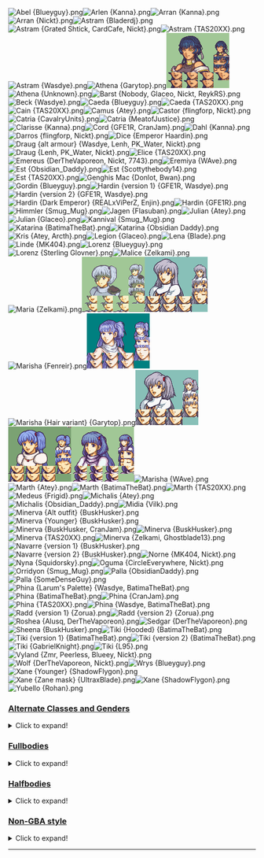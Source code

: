 ![Abel {Blueyguy}.png](https://raw.githubusercontent.com/Klokinator/FE-Repo/main/Portrait%20Repository/FE01,%203,%2011-12%20Mugs%20(Shadow%20Dragon,%20Mystery,%20and%20Remakes)/Abel%20%7BBlueyguy%7D.png "Abel {Blueyguy}.png")![Arlen {Kanna}.png](https://raw.githubusercontent.com/Klokinator/FE-Repo/main/Portrait%20Repository/FE01,%203,%2011-12%20Mugs%20(Shadow%20Dragon,%20Mystery,%20and%20Remakes)/Arlen%20%7BKanna%7D.png "Arlen {Kanna}.png")![Arran {Kanna}.png](https://raw.githubusercontent.com/Klokinator/FE-Repo/main/Portrait%20Repository/FE01,%203,%2011-12%20Mugs%20(Shadow%20Dragon,%20Mystery,%20and%20Remakes)/Arran%20%7BKanna%7D.png "Arran {Kanna}.png")![Arran {Nickt}.png](https://raw.githubusercontent.com/Klokinator/FE-Repo/main/Portrait%20Repository/FE01,%203,%2011-12%20Mugs%20(Shadow%20Dragon,%20Mystery,%20and%20Remakes)/Arran%20%7BNickt%7D.png "Arran {Nickt}.png")![Astram {Bladerdj}.png](https://raw.githubusercontent.com/Klokinator/FE-Repo/main/Portrait%20Repository/FE01,%203,%2011-12%20Mugs%20(Shadow%20Dragon,%20Mystery,%20and%20Remakes)/Astram%20%7BBladerdj%7D.png "Astram {Bladerdj}.png")![Astram {Grated Shtick, CardCafe, Nickt}.png](https://raw.githubusercontent.com/Klokinator/FE-Repo/main/Portrait%20Repository/FE01,%203,%2011-12%20Mugs%20(Shadow%20Dragon,%20Mystery,%20and%20Remakes)/Astram%20%7BGrated%20Shtick,%20CardCafe,%20Nickt%7D.png "Astram {Grated Shtick, CardCafe, Nickt}.png")![Astram {TAS20XX}.png](https://raw.githubusercontent.com/Klokinator/FE-Repo/main/Portrait%20Repository/FE01,%203,%2011-12%20Mugs%20(Shadow%20Dragon,%20Mystery,%20and%20Remakes)/Astram%20%7BTAS20XX%7D.png "Astram {TAS20XX}.png")![Astram {Wasdye}.png](https://raw.githubusercontent.com/Klokinator/FE-Repo/main/Portrait%20Repository/FE01,%203,%2011-12%20Mugs%20(Shadow%20Dragon,%20Mystery,%20and%20Remakes)/Astram%20%7BWasdye%7D.png "Astram {Wasdye}.png")![Athena {Garytop}.png](https://raw.githubusercontent.com/Klokinator/FE-Repo/main/Portrait%20Repository/FE01,%203,%2011-12%20Mugs%20(Shadow%20Dragon,%20Mystery,%20and%20Remakes)/Athena%20%7BGarytop%7D.png "Athena {Garytop}.png")![Athena {Redbean}.png](https://raw.githubusercontent.com/Klokinator/FE-Repo/main/Portrait%20Repository/FE01,%203,%2011-12%20Mugs%20(Shadow%20Dragon,%20Mystery,%20and%20Remakes)/Athena%20%7BRedbean%7D.png "Athena {Redbean}.png")![Athena {Unknown}.png](https://raw.githubusercontent.com/Klokinator/FE-Repo/main/Portrait%20Repository/FE01,%203,%2011-12%20Mugs%20(Shadow%20Dragon,%20Mystery,%20and%20Remakes)/Athena%20%7BUnknown%7D.png "Athena {Unknown}.png")![Barst {Nobody, Glaceo, Nickt, ReykRS}.png](https://raw.githubusercontent.com/Klokinator/FE-Repo/main/Portrait%20Repository/FE01,%203,%2011-12%20Mugs%20(Shadow%20Dragon,%20Mystery,%20and%20Remakes)/Barst%20%7BNobody,%20Glaceo,%20Nickt,%20ReykRS%7D.png "Barst {Nobody, Glaceo, Nickt, ReykRS}.png")![Beck {Wasdye}.png](https://raw.githubusercontent.com/Klokinator/FE-Repo/main/Portrait%20Repository/FE01,%203,%2011-12%20Mugs%20(Shadow%20Dragon,%20Mystery,%20and%20Remakes)/Beck%20%7BWasdye%7D.png "Beck {Wasdye}.png")![Caeda {Blueyguy}.png](https://raw.githubusercontent.com/Klokinator/FE-Repo/main/Portrait%20Repository/FE01,%203,%2011-12%20Mugs%20(Shadow%20Dragon,%20Mystery,%20and%20Remakes)/Caeda%20%7BBlueyguy%7D.png "Caeda {Blueyguy}.png")![Caeda {TAS20XX}.png](https://raw.githubusercontent.com/Klokinator/FE-Repo/main/Portrait%20Repository/FE01,%203,%2011-12%20Mugs%20(Shadow%20Dragon,%20Mystery,%20and%20Remakes)/Caeda%20%7BTAS20XX%7D.png "Caeda {TAS20XX}.png")![Cain {TAS20XX}.png](https://raw.githubusercontent.com/Klokinator/FE-Repo/main/Portrait%20Repository/FE01,%203,%2011-12%20Mugs%20(Shadow%20Dragon,%20Mystery,%20and%20Remakes)/Cain%20%7BTAS20XX%7D.png "Cain {TAS20XX}.png")![Camus {Atey}.png](https://raw.githubusercontent.com/Klokinator/FE-Repo/main/Portrait%20Repository/FE01,%203,%2011-12%20Mugs%20(Shadow%20Dragon,%20Mystery,%20and%20Remakes)/Camus%20%7BAtey%7D.png "Camus {Atey}.png")![Castor {flingforp, Nickt}.png](https://raw.githubusercontent.com/Klokinator/FE-Repo/main/Portrait%20Repository/FE01,%203,%2011-12%20Mugs%20(Shadow%20Dragon,%20Mystery,%20and%20Remakes)/Castor%20%7Bflingforp,%20Nickt%7D.png "Castor {flingforp, Nickt}.png")![Catria {CavalryUnits}.png](https://raw.githubusercontent.com/Klokinator/FE-Repo/main/Portrait%20Repository/FE01,%203,%2011-12%20Mugs%20(Shadow%20Dragon,%20Mystery,%20and%20Remakes)/Catria%20%7BCavalryUnits%7D.png "Catria {CavalryUnits}.png")![Catria {MeatofJustice}.png](https://raw.githubusercontent.com/Klokinator/FE-Repo/main/Portrait%20Repository/FE01,%203,%2011-12%20Mugs%20(Shadow%20Dragon,%20Mystery,%20and%20Remakes)/Catria%20%7BMeatofJustice%7D.png "Catria {MeatofJustice}.png")![Clarisse {Kanna}.png](https://raw.githubusercontent.com/Klokinator/FE-Repo/main/Portrait%20Repository/FE01,%203,%2011-12%20Mugs%20(Shadow%20Dragon,%20Mystery,%20and%20Remakes)/Clarisse%20%7BKanna%7D.png "Clarisse {Kanna}.png")![Cord {GFE1R, CranJam}.png](https://raw.githubusercontent.com/Klokinator/FE-Repo/main/Portrait%20Repository/FE01,%203,%2011-12%20Mugs%20(Shadow%20Dragon,%20Mystery,%20and%20Remakes)/Cord%20%7BGFE1R,%20CranJam%7D.png "Cord {GFE1R, CranJam}.png")![Dahl {Kanna}.png](https://raw.githubusercontent.com/Klokinator/FE-Repo/main/Portrait%20Repository/FE01,%203,%2011-12%20Mugs%20(Shadow%20Dragon,%20Mystery,%20and%20Remakes)/Dahl%20%7BKanna%7D.png "Dahl {Kanna}.png")![Darros {flingforp, Nickt}.png](https://raw.githubusercontent.com/Klokinator/FE-Repo/main/Portrait%20Repository/FE01,%203,%2011-12%20Mugs%20(Shadow%20Dragon,%20Mystery,%20and%20Remakes)/Darros%20%7Bflingforp,%20Nickt%7D.png "Darros {flingforp, Nickt}.png")![Dice {Emperor Haardin}.png](https://raw.githubusercontent.com/Klokinator/FE-Repo/main/Portrait%20Repository/FE01,%203,%2011-12%20Mugs%20(Shadow%20Dragon,%20Mystery,%20and%20Remakes)/Dice%20%7BEmperor%20Haardin%7D.png "Dice {Emperor Haardin}.png")![Draug {alt armour} {Wasdye, Lenh, PK_Water, Nickt}.png](https://raw.githubusercontent.com/Klokinator/FE-Repo/main/Portrait%20Repository/FE01,%203,%2011-12%20Mugs%20(Shadow%20Dragon,%20Mystery,%20and%20Remakes)/Draug%20(alt%20armour)%20%7BWasdye,%20Lenh,%20PK_Water,%20Nickt%7D.png "Draug {alt armour} {Wasdye, Lenh, PK_Water, Nickt}.png")![Draug {Lenh, PK_Water, Nickt}.png](https://raw.githubusercontent.com/Klokinator/FE-Repo/main/Portrait%20Repository/FE01,%203,%2011-12%20Mugs%20(Shadow%20Dragon,%20Mystery,%20and%20Remakes)/Draug%20%7BLenh,%20PK_Water,%20Nickt%7D.png "Draug {Lenh, PK_Water, Nickt}.png")![Elice {TAS20XX}.png](https://raw.githubusercontent.com/Klokinator/FE-Repo/main/Portrait%20Repository/FE01,%203,%2011-12%20Mugs%20(Shadow%20Dragon,%20Mystery,%20and%20Remakes)/Elice%20%7BTAS20XX%7D.png "Elice {TAS20XX}.png")![Emereus {DerTheVaporeon, Nickt, 7743}.png](https://raw.githubusercontent.com/Klokinator/FE-Repo/main/Portrait%20Repository/FE01,%203,%2011-12%20Mugs%20(Shadow%20Dragon,%20Mystery,%20and%20Remakes)/Emereus%20(DerTheVaporeon,%20Nickt,%207743).png "Emereus {DerTheVaporeon, Nickt, 7743}.png")![Eremiya {WAve}.png](https://raw.githubusercontent.com/Klokinator/FE-Repo/main/Portrait%20Repository/FE01,%203,%2011-12%20Mugs%20(Shadow%20Dragon,%20Mystery,%20and%20Remakes)/Eremiya%20%7BWAve%7D.png "Eremiya {WAve}.png")![Est {Obsidian_Daddy}.png](https://raw.githubusercontent.com/Klokinator/FE-Repo/main/Portrait%20Repository/FE01,%203,%2011-12%20Mugs%20(Shadow%20Dragon,%20Mystery,%20and%20Remakes)/Est%20%7BObsidian_Daddy%7D.png "Est {Obsidian_Daddy}.png")![Est {Scottythebody14}.png](https://raw.githubusercontent.com/Klokinator/FE-Repo/main/Portrait%20Repository/FE01,%203,%2011-12%20Mugs%20(Shadow%20Dragon,%20Mystery,%20and%20Remakes)/Est%20%7BScottythebody14%7D.png "Est {Scottythebody14}.png")![Est {TAS20XX}.png](https://raw.githubusercontent.com/Klokinator/FE-Repo/main/Portrait%20Repository/FE01,%203,%2011-12%20Mugs%20(Shadow%20Dragon,%20Mystery,%20and%20Remakes)/Est%20%7BTAS20XX%7D.png "Est {TAS20XX}.png")![Genghis Mac {Donlot, Bwan}.png](https://raw.githubusercontent.com/Klokinator/FE-Repo/main/Portrait%20Repository/FE01,%203,%2011-12%20Mugs%20(Shadow%20Dragon,%20Mystery,%20and%20Remakes)/Genghis%20Mac%20%7BDonlot,%20Bwan%7D.png "Genghis Mac {Donlot, Bwan}.png")![Gordin {Blueyguy}.png](https://raw.githubusercontent.com/Klokinator/FE-Repo/main/Portrait%20Repository/FE01,%203,%2011-12%20Mugs%20(Shadow%20Dragon,%20Mystery,%20and%20Remakes)/Gordin%20%7BBlueyguy%7D.png "Gordin {Blueyguy}.png")![Hardin {version 1} {GFE1R, Wasdye}.png](https://raw.githubusercontent.com/Klokinator/FE-Repo/main/Portrait%20Repository/FE01,%203,%2011-12%20Mugs%20(Shadow%20Dragon,%20Mystery,%20and%20Remakes)/Hardin%20(version%201)%20%7BGFE1R,%20Wasdye%7D.png "Hardin {version 1} {GFE1R, Wasdye}.png")![Hardin {version 2} {GFE1R, Wasdye}.png](https://raw.githubusercontent.com/Klokinator/FE-Repo/main/Portrait%20Repository/FE01,%203,%2011-12%20Mugs%20(Shadow%20Dragon,%20Mystery,%20and%20Remakes)/Hardin%20(version%202)%20%7BGFE1R,%20Wasdye%7D.png "Hardin {version 2} {GFE1R, Wasdye}.png")![Hardin {Dark Emperor} {REALxViPerZ, Enjin}.png](https://raw.githubusercontent.com/Klokinator/FE-Repo/main/Portrait%20Repository/FE01,%203,%2011-12%20Mugs%20(Shadow%20Dragon,%20Mystery,%20and%20Remakes)/Hardin%20%7BDark%20Emperor%7D%20%7BREALxViPerZ,%20Enjin%7D.png "Hardin {Dark Emperor} {REALxViPerZ, Enjin}.png")![Hardin {GFE1R}.png](https://raw.githubusercontent.com/Klokinator/FE-Repo/main/Portrait%20Repository/FE01,%203,%2011-12%20Mugs%20(Shadow%20Dragon,%20Mystery,%20and%20Remakes)/Hardin%20%7BGFE1R%7D.png "Hardin {GFE1R}.png")![Himmler {Smug_Mug}.png](https://raw.githubusercontent.com/Klokinator/FE-Repo/main/Portrait%20Repository/FE01,%203,%2011-12%20Mugs%20(Shadow%20Dragon,%20Mystery,%20and%20Remakes)/Himmler%20%7BSmug_Mug%7D.png "Himmler {Smug_Mug}.png")![Jagen {Flasuban}.png](https://raw.githubusercontent.com/Klokinator/FE-Repo/main/Portrait%20Repository/FE01,%203,%2011-12%20Mugs%20(Shadow%20Dragon,%20Mystery,%20and%20Remakes)/Jagen%20%7BFlasuban%7D.png "Jagen {Flasuban}.png")![Julian {Atey}.png](https://raw.githubusercontent.com/Klokinator/FE-Repo/main/Portrait%20Repository/FE01,%203,%2011-12%20Mugs%20(Shadow%20Dragon,%20Mystery,%20and%20Remakes)/Julian%20%7BAtey%7D.png "Julian {Atey}.png")![Julian {Glaceo}.png](https://raw.githubusercontent.com/Klokinator/FE-Repo/main/Portrait%20Repository/FE01,%203,%2011-12%20Mugs%20(Shadow%20Dragon,%20Mystery,%20and%20Remakes)/Julian%20%7BGlaceo%7D.png "Julian {Glaceo}.png")![Kannival {Smug_Mug}.png](https://raw.githubusercontent.com/Klokinator/FE-Repo/main/Portrait%20Repository/FE01,%203,%2011-12%20Mugs%20(Shadow%20Dragon,%20Mystery,%20and%20Remakes)/Kannival%20%7BSmug_Mug%7D.png "Kannival {Smug_Mug}.png")![Katarina {BatimaTheBat}.png](https://raw.githubusercontent.com/Klokinator/FE-Repo/main/Portrait%20Repository/FE01,%203,%2011-12%20Mugs%20(Shadow%20Dragon,%20Mystery,%20and%20Remakes)/Katarina%20%7BBatimaTheBat%7D.png "Katarina {BatimaTheBat}.png")![Katarina {Obsidian Daddy}.png](https://raw.githubusercontent.com/Klokinator/FE-Repo/main/Portrait%20Repository/FE01,%203,%2011-12%20Mugs%20(Shadow%20Dragon,%20Mystery,%20and%20Remakes)/Katarina%20%7BObsidian%20Daddy%7D.png "Katarina {Obsidian Daddy}.png")![Kris {Atey, Arcth}.png](https://raw.githubusercontent.com/Klokinator/FE-Repo/main/Portrait%20Repository/FE01,%203,%2011-12%20Mugs%20(Shadow%20Dragon,%20Mystery,%20and%20Remakes)/Kris%20%7BAtey,%20Arcth%7D.png "Kris {Atey, Arcth}.png")![Legion {Glaceo}.png](https://raw.githubusercontent.com/Klokinator/FE-Repo/main/Portrait%20Repository/FE01,%203,%2011-12%20Mugs%20(Shadow%20Dragon,%20Mystery,%20and%20Remakes)/Legion%20%7BGlaceo%7D.png "Legion {Glaceo}.png")![Lena {Blade}.png](https://raw.githubusercontent.com/Klokinator/FE-Repo/main/Portrait%20Repository/FE01,%203,%2011-12%20Mugs%20(Shadow%20Dragon,%20Mystery,%20and%20Remakes)/Lena%20%7BBlade%7D.png "Lena {Blade}.png")![Linde {MK404}.png](https://raw.githubusercontent.com/Klokinator/FE-Repo/main/Portrait%20Repository/FE01,%203,%2011-12%20Mugs%20(Shadow%20Dragon,%20Mystery,%20and%20Remakes)/Linde%20%7BMK404%7D.png "Linde {MK404}.png")![Lorenz {Blueyguy}.png](https://raw.githubusercontent.com/Klokinator/FE-Repo/main/Portrait%20Repository/FE01,%203,%2011-12%20Mugs%20(Shadow%20Dragon,%20Mystery,%20and%20Remakes)/Lorenz%20%7BBlueyguy%7D.png "Lorenz {Blueyguy}.png")![Lorenz {Sterling Glovner}.png](https://raw.githubusercontent.com/Klokinator/FE-Repo/main/Portrait%20Repository/FE01,%203,%2011-12%20Mugs%20(Shadow%20Dragon,%20Mystery,%20and%20Remakes)/Lorenz%20%7BSterling%20Glovner%7D.png "Lorenz {Sterling Glovner}.png")![Malice {Zelkami}.png](https://raw.githubusercontent.com/Klokinator/FE-Repo/main/Portrait%20Repository/FE01,%203,%2011-12%20Mugs%20(Shadow%20Dragon,%20Mystery,%20and%20Remakes)/Malice%20%7BZelkami%7D.png "Malice {Zelkami}.png")![Maria {Zelkami}.png](https://raw.githubusercontent.com/Klokinator/FE-Repo/main/Portrait%20Repository/FE01,%203,%2011-12%20Mugs%20(Shadow%20Dragon,%20Mystery,%20and%20Remakes)/Maria%20%7BZelkami%7D.png "Maria {Zelkami}.png")![Marisha {Malice} {DeDeSans}.png](https://raw.githubusercontent.com/Klokinator/FE-Repo/main/Portrait%20Repository/FE01,%203,%2011-12%20Mugs%20(Shadow%20Dragon,%20Mystery,%20and%20Remakes)/Marisha%20(Malice)%20%7BDeDeSans%7D.png "Marisha {Malice} {DeDeSans}.png")![Marisha {no ponytail} {Plant Academy, Dolkar}.png](https://raw.githubusercontent.com/Klokinator/FE-Repo/main/Portrait%20Repository/FE01,%203,%2011-12%20Mugs%20(Shadow%20Dragon,%20Mystery,%20and%20Remakes)/Marisha%20(no%20ponytail)%20%7BPlant%20Academy,%20Dolkar%7D.png "Marisha {no ponytail} {Plant Academy, Dolkar}.png")![Marisha {Fenreir}.png](https://raw.githubusercontent.com/Klokinator/FE-Repo/main/Portrait%20Repository/FE01,%203,%2011-12%20Mugs%20(Shadow%20Dragon,%20Mystery,%20and%20Remakes)/Marisha%20%7BFenreir%7D.png "Marisha {Fenreir}.png")![Marisha {Garytop}.png](https://raw.githubusercontent.com/Klokinator/FE-Repo/main/Portrait%20Repository/FE01,%203,%2011-12%20Mugs%20(Shadow%20Dragon,%20Mystery,%20and%20Remakes)/Marisha%20%7BGarytop%7D.png "Marisha {Garytop}.png")![Marisha {Hair variant} {Garytop}.png](https://raw.githubusercontent.com/Klokinator/FE-Repo/main/Portrait%20Repository/FE01,%203,%2011-12%20Mugs%20(Shadow%20Dragon,%20Mystery,%20and%20Remakes)/Marisha%20%7BHair%20variant%7D%20%7BGarytop%7D.png "Marisha {Hair variant} {Garytop}.png")![Marisha {Plant Academy, Dolkar}.png](https://raw.githubusercontent.com/Klokinator/FE-Repo/main/Portrait%20Repository/FE01,%203,%2011-12%20Mugs%20(Shadow%20Dragon,%20Mystery,%20and%20Remakes)/Marisha%20%7BPlant%20Academy,%20Dolkar%7D.png "Marisha {Plant Academy, Dolkar}.png")![Marisha {Raulster}.png](https://raw.githubusercontent.com/Klokinator/FE-Repo/main/Portrait%20Repository/FE01,%203,%2011-12%20Mugs%20(Shadow%20Dragon,%20Mystery,%20and%20Remakes)/Marisha%20%7BRaulster%7D.png "Marisha {Raulster}.png")![Marisha {Redbean}.png](https://raw.githubusercontent.com/Klokinator/FE-Repo/main/Portrait%20Repository/FE01,%203,%2011-12%20Mugs%20(Shadow%20Dragon,%20Mystery,%20and%20Remakes)/Marisha%20%7BRedbean%7D.png "Marisha {Redbean}.png")![Marisha {WAve}.png](https://raw.githubusercontent.com/Klokinator/FE-Repo/main/Portrait%20Repository/FE01,%203,%2011-12%20Mugs%20(Shadow%20Dragon,%20Mystery,%20and%20Remakes)/Marisha%20%7BWAve%7D.png "Marisha {WAve}.png")![Marth {Atey}.png](https://raw.githubusercontent.com/Klokinator/FE-Repo/main/Portrait%20Repository/FE01,%203,%2011-12%20Mugs%20(Shadow%20Dragon,%20Mystery,%20and%20Remakes)/Marth%20%7BAtey%7D.png "Marth {Atey}.png")![Marth {BatimaTheBat}.png](https://raw.githubusercontent.com/Klokinator/FE-Repo/main/Portrait%20Repository/FE01,%203,%2011-12%20Mugs%20(Shadow%20Dragon,%20Mystery,%20and%20Remakes)/Marth%20%7BBatimaTheBat%7D.png "Marth {BatimaTheBat}.png")![Marth {TAS20XX}.png](https://raw.githubusercontent.com/Klokinator/FE-Repo/main/Portrait%20Repository/FE01,%203,%2011-12%20Mugs%20(Shadow%20Dragon,%20Mystery,%20and%20Remakes)/Marth%20%7BTAS20XX%7D.png "Marth {TAS20XX}.png")![Medeus {Frigid}.png](https://raw.githubusercontent.com/Klokinator/FE-Repo/main/Portrait%20Repository/FE01,%203,%2011-12%20Mugs%20(Shadow%20Dragon,%20Mystery,%20and%20Remakes)/Medeus%20%7BFrigid%7D.png "Medeus {Frigid}.png")![Michalis {Atey}.png](https://raw.githubusercontent.com/Klokinator/FE-Repo/main/Portrait%20Repository/FE01,%203,%2011-12%20Mugs%20(Shadow%20Dragon,%20Mystery,%20and%20Remakes)/Michalis%20%7BAtey%7D.png "Michalis {Atey}.png")![Michalis {Obsidian_Daddy}.png](https://raw.githubusercontent.com/Klokinator/FE-Repo/main/Portrait%20Repository/FE01,%203,%2011-12%20Mugs%20(Shadow%20Dragon,%20Mystery,%20and%20Remakes)/Michalis%20%7BObsidian_Daddy%7D.png "Michalis {Obsidian_Daddy}.png")![Midia {Vilk}.png](https://raw.githubusercontent.com/Klokinator/FE-Repo/main/Portrait%20Repository/FE01,%203,%2011-12%20Mugs%20(Shadow%20Dragon,%20Mystery,%20and%20Remakes)/Midia%20%7BVilk%7D.png "Midia {Vilk}.png")![Minerva {Alt outfit} {BuskHusker}.png](https://raw.githubusercontent.com/Klokinator/FE-Repo/main/Portrait%20Repository/FE01,%203,%2011-12%20Mugs%20(Shadow%20Dragon,%20Mystery,%20and%20Remakes)/Minerva%20(Alt%20outfit)%20%7BBuskHusker%7D.png "Minerva {Alt outfit} {BuskHusker}.png")![Minerva {Younger} {BuskHusker}.png](https://raw.githubusercontent.com/Klokinator/FE-Repo/main/Portrait%20Repository/FE01,%203,%2011-12%20Mugs%20(Shadow%20Dragon,%20Mystery,%20and%20Remakes)/Minerva%20(Younger)%20%7BBuskHusker%7D.png "Minerva {Younger} {BuskHusker}.png")![Minerva {BuskHusker, CranJam}.png](https://raw.githubusercontent.com/Klokinator/FE-Repo/main/Portrait%20Repository/FE01,%203,%2011-12%20Mugs%20(Shadow%20Dragon,%20Mystery,%20and%20Remakes)/Minerva%20%7BBuskHusker,%20CranJam%7D.png "Minerva {BuskHusker, CranJam}.png")![Minerva {BuskHusker}.png](https://raw.githubusercontent.com/Klokinator/FE-Repo/main/Portrait%20Repository/FE01,%203,%2011-12%20Mugs%20(Shadow%20Dragon,%20Mystery,%20and%20Remakes)/Minerva%20%7BBuskHusker%7D.png "Minerva {BuskHusker}.png")![Minerva {TAS20XX}.png](https://raw.githubusercontent.com/Klokinator/FE-Repo/main/Portrait%20Repository/FE01,%203,%2011-12%20Mugs%20(Shadow%20Dragon,%20Mystery,%20and%20Remakes)/Minerva%20%7BTAS20XX%7D.png "Minerva {TAS20XX}.png")![Minerva {Zelkami, Ghostblade13}.png](https://raw.githubusercontent.com/Klokinator/FE-Repo/main/Portrait%20Repository/FE01,%203,%2011-12%20Mugs%20(Shadow%20Dragon,%20Mystery,%20and%20Remakes)/Minerva%20%7BZelkami,%20Ghostblade13%7D.png "Minerva {Zelkami, Ghostblade13}.png")![Navarre {version 1} {BuskHusker}.png](https://raw.githubusercontent.com/Klokinator/FE-Repo/main/Portrait%20Repository/FE01,%203,%2011-12%20Mugs%20(Shadow%20Dragon,%20Mystery,%20and%20Remakes)/Navarre%20(version%201)%20%7BBuskHusker%7D.png "Navarre {version 1} {BuskHusker}.png")![Navarre {version 2} {BuskHusker}.png](https://raw.githubusercontent.com/Klokinator/FE-Repo/main/Portrait%20Repository/FE01,%203,%2011-12%20Mugs%20(Shadow%20Dragon,%20Mystery,%20and%20Remakes)/Navarre%20(version%202)%20%7BBuskHusker%7D.png "Navarre {version 2} {BuskHusker}.png")![Norne {MK404, Nickt}.png](https://raw.githubusercontent.com/Klokinator/FE-Repo/main/Portrait%20Repository/FE01,%203,%2011-12%20Mugs%20(Shadow%20Dragon,%20Mystery,%20and%20Remakes)/Norne%20%7BMK404,%20Nickt%7D.png "Norne {MK404, Nickt}.png")![Nyna {Squidorsky}.png](https://raw.githubusercontent.com/Klokinator/FE-Repo/main/Portrait%20Repository/FE01,%203,%2011-12%20Mugs%20(Shadow%20Dragon,%20Mystery,%20and%20Remakes)/Nyna%20%7BSquidorsky%7D.png "Nyna {Squidorsky}.png")![Oguma {CircleEverywhere, Nickt}.png](https://raw.githubusercontent.com/Klokinator/FE-Repo/main/Portrait%20Repository/FE01,%203,%2011-12%20Mugs%20(Shadow%20Dragon,%20Mystery,%20and%20Remakes)/Oguma%20%7BCircleEverywhere,%20Nickt%7D.png "Oguma {CircleEverywhere, Nickt}.png")![Orridyon {Smug_Mug}.png](https://raw.githubusercontent.com/Klokinator/FE-Repo/main/Portrait%20Repository/FE01,%203,%2011-12%20Mugs%20(Shadow%20Dragon,%20Mystery,%20and%20Remakes)/Orridyon%20%7BSmug_Mug%7D.png "Orridyon {Smug_Mug}.png")![Palla {ObsidianDaddy}.png](https://raw.githubusercontent.com/Klokinator/FE-Repo/main/Portrait%20Repository/FE01,%203,%2011-12%20Mugs%20(Shadow%20Dragon,%20Mystery,%20and%20Remakes)/Palla%20%7BObsidianDaddy%7D.png "Palla {ObsidianDaddy}.png")![Palla {SomeDenseGuy}.png](https://raw.githubusercontent.com/Klokinator/FE-Repo/main/Portrait%20Repository/FE01,%203,%2011-12%20Mugs%20(Shadow%20Dragon,%20Mystery,%20and%20Remakes)/Palla%20%7BSomeDenseGuy%7D.png "Palla {SomeDenseGuy}.png")![Phina {Larum's Palette} {Wasdye, BatimaTheBat}.png](https://raw.githubusercontent.com/Klokinator/FE-Repo/main/Portrait%20Repository/FE01,%203,%2011-12%20Mugs%20(Shadow%20Dragon,%20Mystery,%20and%20Remakes)/Phina%20(Larum's%20Palette)%20%7BWasdye,%20BatimaTheBat%7D.png "Phina {Larum's Palette} {Wasdye, BatimaTheBat}.png")![Phina {BatimaTheBat}.png](https://raw.githubusercontent.com/Klokinator/FE-Repo/main/Portrait%20Repository/FE01,%203,%2011-12%20Mugs%20(Shadow%20Dragon,%20Mystery,%20and%20Remakes)/Phina%20%7BBatimaTheBat%7D.png "Phina {BatimaTheBat}.png")![Phina {CranJam}.png](https://raw.githubusercontent.com/Klokinator/FE-Repo/main/Portrait%20Repository/FE01,%203,%2011-12%20Mugs%20(Shadow%20Dragon,%20Mystery,%20and%20Remakes)/Phina%20%7BCranJam%7D.png "Phina {CranJam}.png")![Phina {TAS20XX}.png](https://raw.githubusercontent.com/Klokinator/FE-Repo/main/Portrait%20Repository/FE01,%203,%2011-12%20Mugs%20(Shadow%20Dragon,%20Mystery,%20and%20Remakes)/Phina%20%7BTAS20XX%7D.png "Phina {TAS20XX}.png")![Phina {Wasdye, BatimaTheBat}.png](https://raw.githubusercontent.com/Klokinator/FE-Repo/main/Portrait%20Repository/FE01,%203,%2011-12%20Mugs%20(Shadow%20Dragon,%20Mystery,%20and%20Remakes)/Phina%20%7BWasdye,%20BatimaTheBat%7D.png "Phina {Wasdye, BatimaTheBat}.png")![Radd {version 1} {Zorua}.png](https://raw.githubusercontent.com/Klokinator/FE-Repo/main/Portrait%20Repository/FE01,%203,%2011-12%20Mugs%20(Shadow%20Dragon,%20Mystery,%20and%20Remakes)/Radd%20(version%201)%20%7BZorua%7D.png "Radd {version 1} {Zorua}.png")![Radd {version 2}  {Zorua}.png](https://raw.githubusercontent.com/Klokinator/FE-Repo/main/Portrait%20Repository/FE01,%203,%2011-12%20Mugs%20(Shadow%20Dragon,%20Mystery,%20and%20Remakes)/Radd%20(version%202)%20%20%7BZorua%7D.png "Radd {version 2}  {Zorua}.png")![Roshea {Alusq, DerTheVaporeon}.png](https://raw.githubusercontent.com/Klokinator/FE-Repo/main/Portrait%20Repository/FE01,%203,%2011-12%20Mugs%20(Shadow%20Dragon,%20Mystery,%20and%20Remakes)/Roshea%20%7BAlusq,%20DerTheVaporeon%7D.png "Roshea {Alusq, DerTheVaporeon}.png")![Sedgar {DerTheVaporeon}.png](https://raw.githubusercontent.com/Klokinator/FE-Repo/main/Portrait%20Repository/FE01,%203,%2011-12%20Mugs%20(Shadow%20Dragon,%20Mystery,%20and%20Remakes)/Sedgar%20%7BDerTheVaporeon%7D.png "Sedgar {DerTheVaporeon}.png")![Sheena {BuskHusker}.png](https://raw.githubusercontent.com/Klokinator/FE-Repo/main/Portrait%20Repository/FE01,%203,%2011-12%20Mugs%20(Shadow%20Dragon,%20Mystery,%20and%20Remakes)/Sheena%20%7BBuskHusker%7D.png "Sheena {BuskHusker}.png")![Tiki {Hooded} {BatimaTheBat}.png](https://raw.githubusercontent.com/Klokinator/FE-Repo/main/Portrait%20Repository/FE01,%203,%2011-12%20Mugs%20(Shadow%20Dragon,%20Mystery,%20and%20Remakes)/Tiki%20(Hooded)%20%7BBatimaTheBat%7D.png "Tiki {Hooded} {BatimaTheBat}.png")![Tiki {version 1} {BatimaTheBat}.png](https://raw.githubusercontent.com/Klokinator/FE-Repo/main/Portrait%20Repository/FE01,%203,%2011-12%20Mugs%20(Shadow%20Dragon,%20Mystery,%20and%20Remakes)/Tiki%20(version%201)%20%7BBatimaTheBat%7D.png "Tiki {version 1} {BatimaTheBat}.png")![Tiki {version 2} {BatimaTheBat}.png](https://raw.githubusercontent.com/Klokinator/FE-Repo/main/Portrait%20Repository/FE01,%203,%2011-12%20Mugs%20(Shadow%20Dragon,%20Mystery,%20and%20Remakes)/Tiki%20(version%202)%20%7BBatimaTheBat%7D.png "Tiki {version 2} {BatimaTheBat}.png")![Tiki {GabrielKnight}.png](https://raw.githubusercontent.com/Klokinator/FE-Repo/main/Portrait%20Repository/FE01,%203,%2011-12%20Mugs%20(Shadow%20Dragon,%20Mystery,%20and%20Remakes)/Tiki%20%7BGabrielKnight%7D.png "Tiki {GabrielKnight}.png")![Tiki {L95}.png](https://raw.githubusercontent.com/Klokinator/FE-Repo/main/Portrait%20Repository/FE01,%203,%2011-12%20Mugs%20(Shadow%20Dragon,%20Mystery,%20and%20Remakes)/Tiki%20%7BL95%7D.png "Tiki {L95}.png")![Vyland {Zmr, Peerless, Blueey, Nickt}.png](https://raw.githubusercontent.com/Klokinator/FE-Repo/main/Portrait%20Repository/FE01,%203,%2011-12%20Mugs%20(Shadow%20Dragon,%20Mystery,%20and%20Remakes)/Vyland%20%7BZmr,%20Peerless,%20Blueey,%20Nickt%7D.png "Vyland {Zmr, Peerless, Blueey, Nickt}.png")![Wolf {DerTheVaporeon, Nickt}.png](https://raw.githubusercontent.com/Klokinator/FE-Repo/main/Portrait%20Repository/FE01,%203,%2011-12%20Mugs%20(Shadow%20Dragon,%20Mystery,%20and%20Remakes)/Wolf%20%7BDerTheVaporeon,%20Nickt%7D.png "Wolf {DerTheVaporeon, Nickt}.png")![Wrys {Blueyguy}.png](https://raw.githubusercontent.com/Klokinator/FE-Repo/main/Portrait%20Repository/FE01,%203,%2011-12%20Mugs%20(Shadow%20Dragon,%20Mystery,%20and%20Remakes)/Wrys%20%7BBlueyguy%7D.png "Wrys {Blueyguy}.png")![Xane {Younger} {ShadowFlygon}.png](https://raw.githubusercontent.com/Klokinator/FE-Repo/main/Portrait%20Repository/FE01,%203,%2011-12%20Mugs%20(Shadow%20Dragon,%20Mystery,%20and%20Remakes)/Xane%20(Younger)%20%7BShadowFlygon%7D.png "Xane {Younger} {ShadowFlygon}.png")![Xane {Zane mask} {UltraxBlade}.png](https://raw.githubusercontent.com/Klokinator/FE-Repo/main/Portrait%20Repository/FE01,%203,%2011-12%20Mugs%20(Shadow%20Dragon,%20Mystery,%20and%20Remakes)/Xane%20(Zane%20mask)%20%7BUltraxBlade%7D.png "Xane {Zane mask} {UltraxBlade}.png")![Xane {ShadowFlygon}.png](https://raw.githubusercontent.com/Klokinator/FE-Repo/main/Portrait%20Repository/FE01,%203,%2011-12%20Mugs%20(Shadow%20Dragon,%20Mystery,%20and%20Remakes)/Xane%20%7BShadowFlygon%7D.png "Xane {ShadowFlygon}.png")![Yubello {Rohan}.png](https://raw.githubusercontent.com/Klokinator/FE-Repo/main/Portrait%20Repository/FE01,%203,%2011-12%20Mugs%20(Shadow%20Dragon,%20Mystery,%20and%20Remakes)/Yubello%20%7BRohan%7D.png "Yubello {Rohan}.png")

### [Alternate Classes and Genders](Alternate%20Classes%20and%20Genders)

<details><summary>Click to expand!</summary>

![Athena {Male} {Frog}.png](https://raw.githubusercontent.com/Klokinator/FE-Repo/main/Portrait%20Repository/FE01,%203,%2011-12%20Mugs%20(Shadow%20Dragon,%20Mystery,%20and%20Remakes)/Alternate%20Classes%20and%20Genders/Athena%20(Male)%20%7BFrog%7D.png "Athena {Male} {Frog}.png")



----



</details>

### [Fullbodies](Fullbodies)

<details><summary>Click to expand!</summary>

![Marisha {no ponytail} {Plant Academy,}.png](https://raw.githubusercontent.com/Klokinator/FE-Repo/main/Portrait%20Repository/FE01,%203,%2011-12%20Mugs%20(Shadow%20Dragon,%20Mystery,%20and%20Remakes)/Fullbodies/Marisha%20(no%20ponytail)%20%7BPlant%20Academy,%7D.png "Marisha {no ponytail} {Plant Academy,}.png")![Marisha {Plant Academy,}.png](https://raw.githubusercontent.com/Klokinator/FE-Repo/main/Portrait%20Repository/FE01,%203,%2011-12%20Mugs%20(Shadow%20Dragon,%20Mystery,%20and%20Remakes)/Fullbodies/Marisha%20%7BPlant%20Academy,%7D.png "Marisha {Plant Academy,}.png")



----



</details>

### [Halfbodies](Halfbodies)

<details><summary>Click to expand!</summary>

![Abel {Bluey, DerTheVaporeon, Nickt}.png](https://raw.githubusercontent.com/Klokinator/FE-Repo/main/Portrait%20Repository/FE01,%203,%2011-12%20Mugs%20(Shadow%20Dragon,%20Mystery,%20and%20Remakes)/Halfbodies/Abel%20%7BBluey,%20DerTheVaporeon,%20Nickt%7D.png "Abel {Bluey, DerTheVaporeon, Nickt}.png")![Astram {Grated Shtick, CardCafe, Nickt}.png](https://raw.githubusercontent.com/Klokinator/FE-Repo/main/Portrait%20Repository/FE01,%203,%2011-12%20Mugs%20(Shadow%20Dragon,%20Mystery,%20and%20Remakes)/Halfbodies/Astram%20%7BGrated%20Shtick,%20CardCafe,%20Nickt%7D.png "Astram {Grated Shtick, CardCafe, Nickt}.png")![Athena {Garytop}.png](https://raw.githubusercontent.com/Klokinator/FE-Repo/main/Portrait%20Repository/FE01,%203,%2011-12%20Mugs%20(Shadow%20Dragon,%20Mystery,%20and%20Remakes)/Halfbodies/Athena%20%7BGarytop%7D.png "Athena {Garytop}.png")![Athena {Unknown}.png](https://raw.githubusercontent.com/Klokinator/FE-Repo/main/Portrait%20Repository/FE01,%203,%2011-12%20Mugs%20(Shadow%20Dragon,%20Mystery,%20and%20Remakes)/Halfbodies/Athena%20%7BUnknown%7D.png "Athena {Unknown}.png")![Barst {Nobody, Glaceo, Nickt}.png](https://raw.githubusercontent.com/Klokinator/FE-Repo/main/Portrait%20Repository/FE01,%203,%2011-12%20Mugs%20(Shadow%20Dragon,%20Mystery,%20and%20Remakes)/Halfbodies/Barst%20%7BNobody,%20Glaceo,%20Nickt%7D.png "Barst {Nobody, Glaceo, Nickt}.png")![Bentheon {Frigid}.png](https://raw.githubusercontent.com/Klokinator/FE-Repo/main/Portrait%20Repository/FE01,%203,%2011-12%20Mugs%20(Shadow%20Dragon,%20Mystery,%20and%20Remakes)/Halfbodies/Bentheon%20%7BFrigid%7D.png "Bentheon {Frigid}.png")![Bord {Frigid, Nickt}.png](https://raw.githubusercontent.com/Klokinator/FE-Repo/main/Portrait%20Repository/FE01,%203,%2011-12%20Mugs%20(Shadow%20Dragon,%20Mystery,%20and%20Remakes)/Halfbodies/Bord%20%7BFrigid,%20Nickt%7D.png "Bord {Frigid, Nickt}.png")![Caeda {Blueey, Nickt}.png](https://raw.githubusercontent.com/Klokinator/FE-Repo/main/Portrait%20Repository/FE01,%203,%2011-12%20Mugs%20(Shadow%20Dragon,%20Mystery,%20and%20Remakes)/Halfbodies/Caeda%20%7BBlueey,%20Nickt%7D.png "Caeda {Blueey, Nickt}.png")![Castor {flingleforp, Nickt}.png](https://raw.githubusercontent.com/Klokinator/FE-Repo/main/Portrait%20Repository/FE01,%203,%2011-12%20Mugs%20(Shadow%20Dragon,%20Mystery,%20and%20Remakes)/Halfbodies/Castor%20%7Bflingleforp,%20Nickt%7D.png "Castor {flingleforp, Nickt}.png")![Cord {Frigid}.png](https://raw.githubusercontent.com/Klokinator/FE-Repo/main/Portrait%20Repository/FE01,%203,%2011-12%20Mugs%20(Shadow%20Dragon,%20Mystery,%20and%20Remakes)/Halfbodies/Cord%20%7BFrigid%7D.png "Cord {Frigid}.png")![Darros {flingleforp, Nickt}.png](https://raw.githubusercontent.com/Klokinator/FE-Repo/main/Portrait%20Repository/FE01,%203,%2011-12%20Mugs%20(Shadow%20Dragon,%20Mystery,%20and%20Remakes)/Halfbodies/Darros%20%7Bflingleforp,%20Nickt%7D.png "Darros {flingleforp, Nickt}.png")![Draug {Lenh, PK_Water, Nickt}.png](https://raw.githubusercontent.com/Klokinator/FE-Repo/main/Portrait%20Repository/FE01,%203,%2011-12%20Mugs%20(Shadow%20Dragon,%20Mystery,%20and%20Remakes)/Halfbodies/Draug%20%7BLenh,%20PK_Water,%20Nickt%7D.png "Draug {Lenh, PK_Water, Nickt}.png")![Emereus {DerTheVaporeon, Nickt}.png](https://raw.githubusercontent.com/Klokinator/FE-Repo/main/Portrait%20Repository/FE01,%203,%2011-12%20Mugs%20(Shadow%20Dragon,%20Mystery,%20and%20Remakes)/Halfbodies/Emereus%20%7BDerTheVaporeon,%20Nickt%7D.png "Emereus {DerTheVaporeon, Nickt}.png")![Gazzak {FEier, Bluey, Nickt}.png](https://raw.githubusercontent.com/Klokinator/FE-Repo/main/Portrait%20Repository/FE01,%203,%2011-12%20Mugs%20(Shadow%20Dragon,%20Mystery,%20and%20Remakes)/Halfbodies/Gazzak%20%7BFEier,%20Bluey,%20Nickt%7D.png "Gazzak {FEier, Bluey, Nickt}.png")![Hardin {GFE1R}.png](https://raw.githubusercontent.com/Klokinator/FE-Repo/main/Portrait%20Repository/FE01,%203,%2011-12%20Mugs%20(Shadow%20Dragon,%20Mystery,%20and%20Remakes)/Halfbodies/Hardin%20%7BGFE1R%7D.png "Hardin {GFE1R}.png")![Jagen {BwdYeti, Nickt}.png](https://raw.githubusercontent.com/Klokinator/FE-Repo/main/Portrait%20Repository/FE01,%203,%2011-12%20Mugs%20(Shadow%20Dragon,%20Mystery,%20and%20Remakes)/Halfbodies/Jagen%20%7BBwdYeti,%20Nickt%7D.png "Jagen {BwdYeti, Nickt}.png")![Jeorge {Shota} {Kabby}.png](https://raw.githubusercontent.com/Klokinator/FE-Repo/main/Portrait%20Repository/FE01,%203,%2011-12%20Mugs%20(Shadow%20Dragon,%20Mystery,%20and%20Remakes)/Halfbodies/Jeorge%20(Shota)%20%7BKabby%7D.png "Jeorge {Shota} {Kabby}.png")![Julian {Glaceo}.png](https://raw.githubusercontent.com/Klokinator/FE-Repo/main/Portrait%20Repository/FE01,%203,%2011-12%20Mugs%20(Shadow%20Dragon,%20Mystery,%20and%20Remakes)/Halfbodies/Julian%20%7BGlaceo%7D.png "Julian {Glaceo}.png")![Kain.png](https://raw.githubusercontent.com/Klokinator/FE-Repo/main/Portrait%20Repository/FE01,%203,%2011-12%20Mugs%20(Shadow%20Dragon,%20Mystery,%20and%20Remakes)/Halfbodies/Kain.png "Kain.png")![Linde {MK404}.png](https://raw.githubusercontent.com/Klokinator/FE-Repo/main/Portrait%20Repository/FE01,%203,%2011-12%20Mugs%20(Shadow%20Dragon,%20Mystery,%20and%20Remakes)/Halfbodies/Linde%20%7BMK404%7D.png "Linde {MK404}.png")![Maria {Zelkami}.png](https://raw.githubusercontent.com/Klokinator/FE-Repo/main/Portrait%20Repository/FE01,%203,%2011-12%20Mugs%20(Shadow%20Dragon,%20Mystery,%20and%20Remakes)/Halfbodies/Maria%20%7BZelkami%7D.png "Maria {Zelkami}.png")![Marth {Anime version}.png](https://raw.githubusercontent.com/Klokinator/FE-Repo/main/Portrait%20Repository/FE01,%203,%2011-12%20Mugs%20(Shadow%20Dragon,%20Mystery,%20and%20Remakes)/Halfbodies/Marth%20(Anime%20version).png "Marth {Anime version}.png")![Marth {Lenh}.png](https://raw.githubusercontent.com/Klokinator/FE-Repo/main/Portrait%20Repository/FE01,%203,%2011-12%20Mugs%20(Shadow%20Dragon,%20Mystery,%20and%20Remakes)/Halfbodies/Marth%20%7BLenh%7D.png "Marth {Lenh}.png")![Medeus {Frigid}.png](https://raw.githubusercontent.com/Klokinator/FE-Repo/main/Portrait%20Repository/FE01,%203,%2011-12%20Mugs%20(Shadow%20Dragon,%20Mystery,%20and%20Remakes)/Halfbodies/Medeus%20%7BFrigid%7D.png "Medeus {Frigid}.png")![Minerva {Alt pallete} {Zelkami, Ghostblade13}.png](https://raw.githubusercontent.com/Klokinator/FE-Repo/main/Portrait%20Repository/FE01,%203,%2011-12%20Mugs%20(Shadow%20Dragon,%20Mystery,%20and%20Remakes)/Halfbodies/Minerva%20(Alt%20pallete)%20%7BZelkami,%20Ghostblade13%7D.png "Minerva {Alt pallete} {Zelkami, Ghostblade13}.png")![Minerva {No crown} {Zelkami, Ghostblade13}.png](https://raw.githubusercontent.com/Klokinator/FE-Repo/main/Portrait%20Repository/FE01,%203,%2011-12%20Mugs%20(Shadow%20Dragon,%20Mystery,%20and%20Remakes)/Halfbodies/Minerva%20(No%20crown)%20%7BZelkami,%20Ghostblade13%7D.png "Minerva {No crown} {Zelkami, Ghostblade13}.png")![Minerva {Squidorsky}.png](https://raw.githubusercontent.com/Klokinator/FE-Repo/main/Portrait%20Repository/FE01,%203,%2011-12%20Mugs%20(Shadow%20Dragon,%20Mystery,%20and%20Remakes)/Halfbodies/Minerva%20%7BSquidorsky%7D.png "Minerva {Squidorsky}.png")![Minerva {Zelkami, Ghostblade13}.png](https://raw.githubusercontent.com/Klokinator/FE-Repo/main/Portrait%20Repository/FE01,%203,%2011-12%20Mugs%20(Shadow%20Dragon,%20Mystery,%20and%20Remakes)/Halfbodies/Minerva%20%7BZelkami,%20Ghostblade13%7D.png "Minerva {Zelkami, Ghostblade13}.png")![Norne {Buff} {MK404, Frigid, Nickt}.png](https://raw.githubusercontent.com/Klokinator/FE-Repo/main/Portrait%20Repository/FE01,%203,%2011-12%20Mugs%20(Shadow%20Dragon,%20Mystery,%20and%20Remakes)/Halfbodies/Norne%20(Buff)%20%7BMK404,%20Frigid,%20Nickt%7D.png "Norne {Buff} {MK404, Frigid, Nickt}.png")![Norne {MK404, Nickt}.png](https://raw.githubusercontent.com/Klokinator/FE-Repo/main/Portrait%20Repository/FE01,%203,%2011-12%20Mugs%20(Shadow%20Dragon,%20Mystery,%20and%20Remakes)/Halfbodies/Norne%20%7BMK404,%20Nickt%7D.png "Norne {MK404, Nickt}.png")![Nyna {Squidorsky}.png](https://raw.githubusercontent.com/Klokinator/FE-Repo/main/Portrait%20Repository/FE01,%203,%2011-12%20Mugs%20(Shadow%20Dragon,%20Mystery,%20and%20Remakes)/Halfbodies/Nyna%20%7BSquidorsky%7D.png "Nyna {Squidorsky}.png")![Ogma {CirclesEverywhere, Nickt}.png](https://raw.githubusercontent.com/Klokinator/FE-Repo/main/Portrait%20Repository/FE01,%203,%2011-12%20Mugs%20(Shadow%20Dragon,%20Mystery,%20and%20Remakes)/Halfbodies/Ogma%20%7BCirclesEverywhere,%20Nickt%7D.png "Ogma {CirclesEverywhere, Nickt}.png")![Palla {Backer}.png](https://raw.githubusercontent.com/Klokinator/FE-Repo/main/Portrait%20Repository/FE01,%203,%2011-12%20Mugs%20(Shadow%20Dragon,%20Mystery,%20and%20Remakes)/Halfbodies/Palla%20%7BBacker%7D.png "Palla {Backer}.png")![Roshea {Alusq, DerTheVaporeon}.png](https://raw.githubusercontent.com/Klokinator/FE-Repo/main/Portrait%20Repository/FE01,%203,%2011-12%20Mugs%20(Shadow%20Dragon,%20Mystery,%20and%20Remakes)/Halfbodies/Roshea%20%7BAlusq,%20DerTheVaporeon%7D.png "Roshea {Alusq, DerTheVaporeon}.png")![Sedgar {DerTheVaporeon}.png](https://raw.githubusercontent.com/Klokinator/FE-Repo/main/Portrait%20Repository/FE01,%203,%2011-12%20Mugs%20(Shadow%20Dragon,%20Mystery,%20and%20Remakes)/Halfbodies/Sedgar%20%7BDerTheVaporeon%7D.png "Sedgar {DerTheVaporeon}.png")![Sterlin {Frigid}.png](https://raw.githubusercontent.com/Klokinator/FE-Repo/main/Portrait%20Repository/FE01,%203,%2011-12%20Mugs%20(Shadow%20Dragon,%20Mystery,%20and%20Remakes)/Halfbodies/Sterlin%20%7BFrigid%7D.png "Sterlin {Frigid}.png")![Volzhin {Frigid}.png](https://raw.githubusercontent.com/Klokinator/FE-Repo/main/Portrait%20Repository/FE01,%203,%2011-12%20Mugs%20(Shadow%20Dragon,%20Mystery,%20and%20Remakes)/Halfbodies/Volzhin%20%7BFrigid%7D.png "Volzhin {Frigid}.png")![Vylain {Zmr, Peerless, Blueey, Nickt}.png](https://raw.githubusercontent.com/Klokinator/FE-Repo/main/Portrait%20Repository/FE01,%203,%2011-12%20Mugs%20(Shadow%20Dragon,%20Mystery,%20and%20Remakes)/Halfbodies/Vylain%20%7BZmr,%20Peerless,%20Blueey,%20Nickt%7D.png "Vylain {Zmr, Peerless, Blueey, Nickt}.png")![Wolf {DerTheVaporeon, Nickt}.png](https://raw.githubusercontent.com/Klokinator/FE-Repo/main/Portrait%20Repository/FE01,%203,%2011-12%20Mugs%20(Shadow%20Dragon,%20Mystery,%20and%20Remakes)/Halfbodies/Wolf%20%7BDerTheVaporeon,%20Nickt%7D.png "Wolf {DerTheVaporeon, Nickt}.png")



----



</details>

### [Non-GBA style](Non-GBA%20style)

<details><summary>Click to expand!</summary>

![Astram {Frog}.png](https://raw.githubusercontent.com/Klokinator/FE-Repo/main/Portrait%20Repository/FE01,%203,%2011-12%20Mugs%20(Shadow%20Dragon,%20Mystery,%20and%20Remakes)/Non-GBA%20style/Astram%20%7BFrog%7D.png "Astram {Frog}.png")![Norne {MonkeyBard}.png](https://raw.githubusercontent.com/Klokinator/FE-Repo/main/Portrait%20Repository/FE01,%203,%2011-12%20Mugs%20(Shadow%20Dragon,%20Mystery,%20and%20Remakes)/Non-GBA%20style/Norne%20%7BMonkeyBard%7D.png "Norne {MonkeyBard}.png")



----



</details>



----

